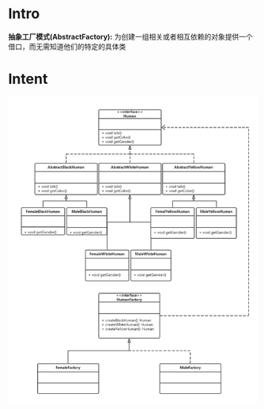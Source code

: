 # Intro
**抽象工厂模式(AbstractFactory):** 为创建一组相关或者相互依赖的对象提供一个借口，而无需知道他们的特定的具体类

# Intent
![alt text](./etc/AbstractFactory.png "AbstractFactory")

